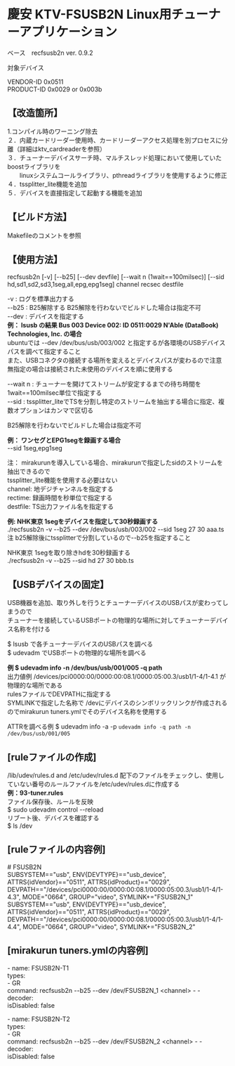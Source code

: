 # 慶安 KTV-FSUSB2N Linux用チューナーアプリケーション

ベース　recfsusb2n ver. 0.9.2

対象デバイス

VENDOR-ID   0x0511  
PRODUCT-ID  0x0029 or 0x003b

## 【改造箇所】

1.コンパイル時のワーニング除去  
２．内蔵カードリーダー使用時、カードリーダーアクセス処理を別プロセスに分離（詳細はktv_cardreaderを参照）  
３．チューナーデバイスサーチ時、マルチスレッド処理において使用していたboostライブラリを  
　　linuxシステムコールライブラリ、pthreadライブラリを使用するように修正  
４．tssplitter_lite機能を追加  
５．デバイスを直接指定して起動する機能を追加

## 【ビルド方法】  
  Makefileのコメントを参照


## 【使用方法】

recfsusb2n [-v] [--b25] [--dev devfile] [--wait n (1wait==100milsec)] [--sid hd,sd1,sd2,sd3,1seg,all,epg,epg1seg] channel recsec destfile

-v : ログを標準出力する  
--b25 : B25解除する  B25解除を行わないでビルドした場合は指定不可  
--dev : デバイスを指定する  
**例： lsusb の結果 Bus 003 Device 002: ID 0511:0029 N'Able (DataBook) Technologies, Inc. の場合**  
ubuntuでは --dev /dev/bus/usb/003/002 と指定するが各環境のUSBデバイスパスを調べて指定すること  
また、USBコネクタの接続する場所を変えるとデバイスパスが変わるので注意  
無指定の場合は接続された未使用のデバイスを順に使用する
   
--wait n : チューナーを開けてストリームが安定するまでの待ち時間を1wait==100milsec単位で指定する  
--sid : tssplitter_liteでTSを分割し特定のストリームを抽出する場合に指定、複数オプションはカンマで区切る
   
B25解除を行わないでビルドした場合は指定不可
           
**例： ワンセグとEPG1segを録画する場合**  
--sid 1seg,epg1seg
       
注： mirakurunを導入している場合、mirakurunで指定したsidのストリームを抽出できるので  
tssplitter_lite機能を使用する必要はない  
channel: 地デジチャンネルを指定する  
rectime: 録画時間を秒単位で指定する  
destfile: TS出力ファイル名を指定する  

**例: NHK東京 1segをデバイスを指定して30秒録画する**  
./recfsusb2n -v --b25  --dev /dev/bus/usb/003/002 --sid 1seg 27 30 aaa.ts  
注 b25解除後にtssplitterで分割しているので--b25を指定すること  

NHK東京 1segを取り除きhdを30秒録画する  
./recfsusb2n -v --b25 --sid hd 27 30 bbb.ts


## 【USBデバイスの固定】  
USB機器を追加、取り外しを行うとチューナーデバイスのUSBパスが変わってしまうので  
チューナーを接続しているUSBポートの物理的な場所に対してチューナーデバイス名称を付ける  

$ lsusb で各チューナーデバイスのUSBパスを調べる  
$ udevadm でUSBポートの物理的な場所を調べる  

**例 $ udevadm info -n /dev/bus/usb/001/005 -q path**    
出力値例 /devices/pci0000:00/0000:00:08.1/0000:05:00.3/usb1/1-4/1-4.1 が物理的な場所である  
rulesファイルでDEVPATHに指定する  
SYMLINKで指定した名称で /devにデバイスのシンボリックリンクが作成されるのでmirakurun tuners.ymlでそのデバイス名称を使用する  

ATTRを調べる例 $ udevadm info -a -p `udevadm info -q path -n /dev/bus/usb/001/005`  

## [ruleファイルの作成]  
/lib/udev/rules.d  and /etc/udev/rules.d 配下のファイルをチェックし、使用していない番号のルールファイルを/etc/udev/rules.dに作成する  
**例：93-tuner.rules**  
ファイル保存後、ルールを反映  
$ sudo udevadm control --reload  
リブート後、デバイスを確認する  
$ ls /dev  

## [ruleファイルの内容例]  
\# FSUSB2N  
SUBSYSTEM=="usb", ENV{DEVTYPE}=="usb_device", ATTRS{idVendor}=="0511", ATTRS{idProduct}=="0029", DEVPATH=="/devices/pci0000:00/0000:00:08.1/0000:05:00.3/usb1/1-4/1-4.3", MODE="0664", GROUP="video", SYMLINK+="FSUSB2N_1"
SUBSYSTEM=="usb", ENV{DEVTYPE}=="usb_device", ATTRS{idVendor}=="0511", ATTRS{idProduct}=="0029", DEVPATH=="/devices/pci0000:00/0000:00:08.1/0000:05:00.3/usb1/1-4/1-4.4", MODE="0664", GROUP="video", SYMLINK+="FSUSB2N_2"

## [mirakurun tuners.ymlの内容例]  
\- name: FSUSB2N-T1  
  types:  
    \- GR  
  command: recfsusb2n --b25 --dev /dev/FSUSB2N_1 \<channel\> - -  
  decoder:  
  isDisabled: false  

\- name: FSUSB2N-T2  
  types:  
    \- GR  
  command: recfsusb2n --b25 --dev /dev/FSUSB2N_2 \<channel\> - -  
  decoder:  
  isDisabled: false  
